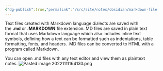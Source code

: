 ```yaml
---
{"dg-publish":true,"permalink":"/src/site/notes/obsidian/markdown-file-format/","hide":"true","noteIcon":"","created":"2025-03-14T03:27:50.096-07:00","updated":"2025-03-15T18:02:16.021-07:00"}
---
```


Text files created with Markdown language dialects are saved with  the **.md** or **.MARKDOWN** file extension. MD files are saved in plain text format that uses Markdown language which also includes inline text symbols, defining how a text can be formatted such as indentations, table formatting, fonts, and headers.  MD files can be converted to HTML with a program called Markdown.

You can open .md files with any text editor and view them as plaintext notes. 
![Pasted image 20221111164130.png](/img/user/Images/Pasted%20image%2020221111164130.png)